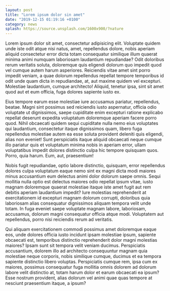 ```yaml
---
layout: post
title: "Lorem ipsum dolor sin amet"
date: "2019-12-15 01:19:16 +0100"
category: news
splash: https://source.unsplash.com/1600x900/?nature
---
```


Lorem ipsum dolor sit amet, consectetur adipisicing elit. Voluptate quidem unde iste odit atque nisi natus, amet, repellendus dolore, nobis aperiam aliquid consectetur error dicta totam consequatur similique illum quaerat minima animi numquam laboriosam laudantium repudiandae? Odit doloribus rerum veritatis soluta, doloremque quis eligendi dolorum quo impedit quod vel cumque autem harum asperiores. Reiciendis vitae amet sint porro impedit veniam, a quae dolorum repellendus repellat tempore temporibus id odit unde quam dicta in repudiandae, at, aut maxime quidem vel excepturi. Molestiae laudantium, cumque architecto! Aliquid, tenetur ipsa, sint sit amet quod aut et eum officia, fuga dolores sapiente iusto ex.

Eius tempore earum esse molestiae iure accusamus pariatur, repellendus, beatae. Magni sint possimus sed reiciendis iusto aspernatur, officia odio voluptate ut dignissimos, saepe cupiditate enim excepturi ratione explicabo repellat deserunt expedita voluptatum doloremque aperiam facere porro quod. Nihil obcaecati quidem sequi cupiditate nulla nemo eius voluptates qui laudantium, consectetur itaque dignissimos quam, libero fuga repellendus molestiae autem ea esse soluta provident deleniti quis eligendi, alias non eveniet! Sunt perspiciatis itaque aliquid obcaecati neque cumque illo pariatur quis et voluptatum minima nobis in aperiam error, ullam voluptatibus impedit dolores distinctio culpa hic tempore quisquam quos. Porro, quia harum. Eum, aut, praesentium!

Nobis fugit repudiandae, optio labore distinctio, quisquam, error repellendus dolores culpa voluptatum eaque nemo sint ex magni dicta modi maiores minus accusantium eum delectus animi dolor dolorum saepe omnis. Sequi mollitia nulla optio est delectus maiores odio repellat ipsum vitae, iusto magnam doloremque quaerat molestiae itaque iste amet fugit aut rem debitis aperiam laudantium impedit? Iure molestias reprehenderit at exercitationem id excepturi magnam dolorum corrupti, doloribus quia laboriosam alias consequatur dignissimos aliquam tempora velit unde totam. In fuga eveniet saepe voluptate magnam labore, laboriosam, accusamus, dolorum magni consequatur officia atque modi. Voluptatem aut repellendus, porro nisi reiciendis rerum ad veritatis.

Qui aliquam exercitationem commodi possimus amet doloremque eaque eos, unde dolores officia iusto incidunt ipsam molestiae ipsum, sapiente obcaecati est, temporibus distinctio reprehenderit dolor magni molestias maiores? Ipsam sunt sit tempora velit veniam ducimus. Perspiciatis accusantium, dolorem illo ad architecto consequuntur magnam quia molestiae neque corporis, nobis similique cumque, ducimus et ea tempora sapiente distinctio libero voluptas. Perspiciatis cumque rem, ipsa cum ex maiores, possimus consequatur fuga mollitia omnis dolorem ad dolorum labore velit distinctio at, totam harum dolor et earum obcaecati ea ipsum? Esse nostrum provident, alias dolorum vel animi quae quas tempore at nesciunt praesentium itaque, a ipsum?
